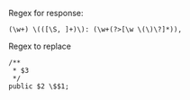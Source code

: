 Regex for response:
```regexp
(\w+) \(([\S, ]+)\): (\w+(?>[\w \(\)\?]*)),
```

Regex to replace
```
/**
 * $3
 */
public $2 \$$1;

```

